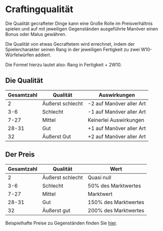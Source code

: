 # Craftingqualität

Die Qualität gecrafteter Dinge kann eine Große Rolle im Preisverhältnis spielen und auf mit jeweiligen Gegenständen ausgeführte Manöver einen Bonus oder Malus gewähren.

Die Qualität von etwas Gecraftetem wird errechnet, indem der Spielercharakter seinen Rang in der jeweiligen Fertigkeit zu zwei W10-Würfelwürfen addiert.

Die Formel hierzu lautet also: Rang in Fertigkeit + 2W10.

## Die Qualität

| Gesamtzahl | Qualität | Auswirkungen |
| - | - | - |
| 2 | Äußerst schlecht | -2 auf Manöver aller Art |
| 3-6 | Schlecht | -1 auf Manöver aller Art |
| 7-27 | Mittel | Keinerlei Auswirkungen |
| 28-31 | Gut | +1 auf Manöver aller Art |
| 32 | Äußerst Gut | +2 auf Manöver aller Art |

## Der Preis

| Gesamtzahl | Qualität | Wert |
| - | - | - |
| 2 | Äußerst schlecht | Quasi null |
| 3-6 | Schlecht | 50% des Marktwertes |
| 7-27 | Mittel | Marktwert |
| 28-31 | Gut | 150% des Marktwertes |
| 32 | Äußerst gut | 200% des Marktwertes |

Beispielhafte Preise zu Gegenständen finden Sie [hier](../ausruestungs-erweiterungen/erweiterte-gegenstandsliste.md).

